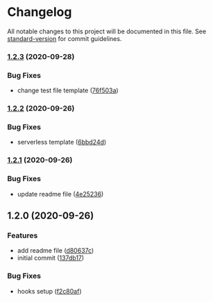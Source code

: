 # Changelog

All notable changes to this project will be documented in this file. See [standard-version](https://github.com/conventional-changelog/standard-version) for commit guidelines.

### [1.2.3](https://github.com/vuk/serverless-typescript-boilerplate/compare/1.2.2...1.2.3) (2020-09-28)


### Bug Fixes

* change test file template ([76f503a](https://github.com/vuk/serverless-typescript-boilerplate/commit/76f503a9ddd0b8b505cf0d3288c16d8212703198))

### [1.2.2](https://github.com/vuk/serverless-typescript-boilerplate/compare/1.2.1...1.2.2) (2020-09-26)


### Bug Fixes

* serverless template ([6bbd24d](https://github.com/vuk/serverless-typescript-boilerplate/commit/6bbd24db133c6ce20bffa26d9ad7af90cd6318e1))

### [1.2.1](https://github.com/vuk/serverless-typescript-boilerplate/compare/1.2.0...1.2.1) (2020-09-26)


### Bug Fixes

* update readme file ([4e25236](https://github.com/vuk/serverless-typescript-boilerplate/commit/4e25236cfa8d4ad0d918cfadefe1cf500e8ff7c8))

## 1.2.0 (2020-09-26)


### Features

* add readme file ([d80637c](https://github.com/vuk/serverless-typescript-boilerplate/commit/d80637c66490d11f1d0f27455d67f380f50304f2))
* initial commit ([137db17](https://github.com/vuk/serverless-typescript-boilerplate/commit/137db17bd9663b25f239b9807249bbb8ef636d6a))


### Bug Fixes

* hooks setup ([f2c80af](https://github.com/vuk/serverless-typescript-boilerplate/commit/f2c80afcf0ec31b7887bf7064fe588ac73d82493))
